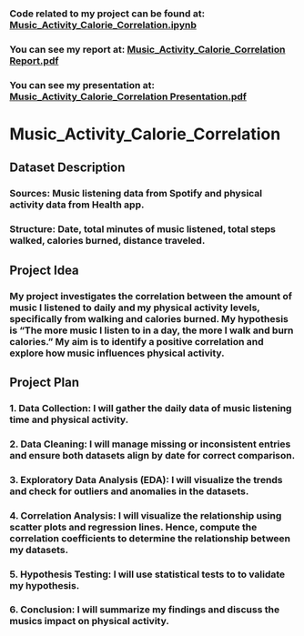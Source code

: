 ### Code related to my project can be found at: [Music_Activity_Calorie_Correlation.ipynb](https://github.com/Simayreel/Music_Activity_Calorie_Correlation/blob/main/Music_Activity_Calorie_Correlation.ipynb)
### You can see my report at: [Music_Activity_Calorie_Correlation Report.pdf](https://github.com/Simayreel/Music_Activity_Calorie_Correlation/blob/main/Music_Activity_Calorie_Correlation%20Report.pdf)
### You can see my presentation at: [Music_Activity_Calorie_Correlation Presentation.pdf](https://github.com/Simayreel/Music_Activity_Calorie_Correlation/blob/main/Music_Activity_Calorie_Correlation%20Presentation.pdf)

# Music_Activity_Calorie_Correlation
## Dataset Description
### Sources: Music listening data from Spotify and physical activity data from Health app.
### Structure: Date, total minutes of music listened, total steps walked, calories burned, distance traveled. 
## Project Idea
### My project investigates the correlation between the amount of music I listened to daily and my physical activity levels, specifically from walking and calories burned. My hypothesis is “The more music I listen to in a day, the more I walk and burn calories.” My aim is to identify a positive correlation and explore how music influences physical activity.
## Project Plan
### 1. Data Collection: I will gather the daily data of music listening time and physical activity. 
### 2. Data Cleaning: I will manage missing or inconsistent entries and ensure both datasets align by date for correct comparison. 
### 3. Exploratory Data Analysis (EDA): I will visualize the trends and check for outliers and anomalies in the datasets.
### 4. Correlation Analysis: I will visualize the relationship using scatter plots and regression lines. Hence, compute the correlation coefficients to determine the relationship between my datasets. 
### 5. Hypothesis Testing: I will use statistical tests to to validate my hypothesis. 
### 6. Conclusion: I will summarize my findings and discuss the musics impact on physical activity.
